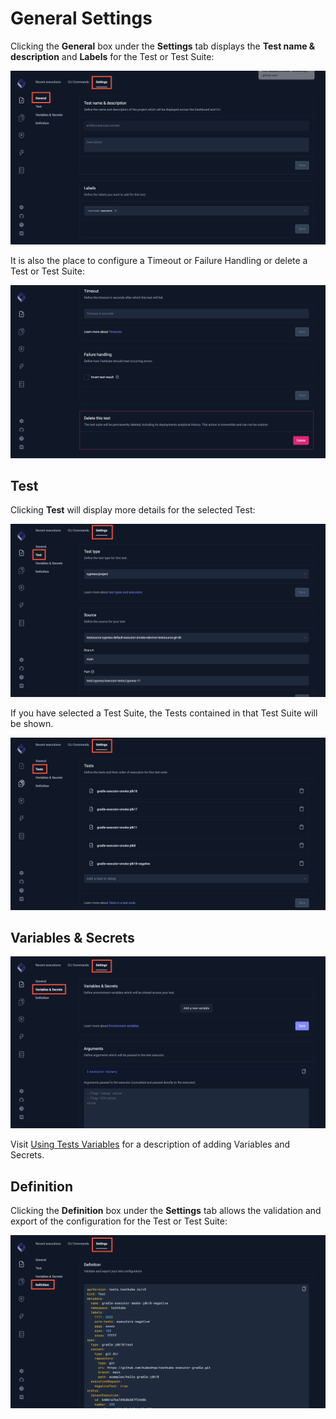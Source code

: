 # General Settings

Clicking the **General** box under the **Settings** tab displays the **Test name & description** and **Labels** for the Test or Test Suite:

![Settings General](../img/settings-general-1.9.png)

It is also the place to configure a Timeout or Failure Handling or delete a Test or Test Suite:

![Settings General Delete](../img/settings-general-delete-1.9.png)

## Test

Clicking **Test** will display more details for the selected Test:

![Settings Test](../img/settings-test-1.9.png)

If you have selected a Test Suite, the Tests contained in that Test Suite will be shown.

![Settings Test for Test Suite](../img/settings-test-suite-1.9.png)

## Variables & Secrets

![Variable Tab](../img/variable-tab-1.6.png)

Visit [Using Tests Variables](./adding-tests-variables.md) for a description of adding Variables and Secrets.

## Definition

Clicking the **Definition** box under the **Settings** tab allows the validation and export of the configuration for the Test or Test Suite:

![Settings Definition](../img/settings-definition-1.9.png)

